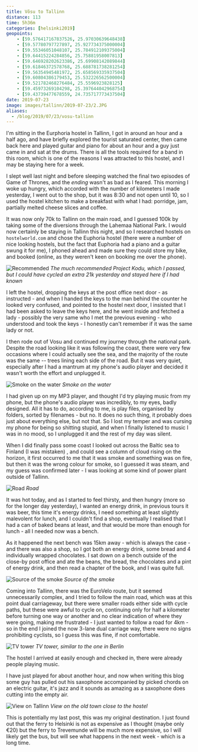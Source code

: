 ```yaml
--- 
title: Võsu to Tallinn
distance: 113
time: 5h36m
categories: [helsinki2019]
geopoints:
    - [59.576417167837526, 25.97030639648438]
    - [59.57780797727897, 25.927734375000004]
    - [59.55346051048107, 25.784912109375004]
    - [59.64415224284856, 25.75881958007813]
    - [59.646928202623386, 25.69908142089844]
    - [59.61846372578768, 25.688781738281254]
    - [59.56354945481972, 25.658569335937504]
    - [59.60804386179453, 25.532226562500004]
    - [59.521782468276484, 25.5596923828125]
    - [59.45973269104298, 25.397644042968754]
    - [59.43739477678559, 24.735717773437504]
date: 2019-07-23
image: images/tallinn/2019-07-23/2.JPG
aliases:
  - /blog/2019/07/23/vosu-tallinn
---
```


I'm sitting in the Eurphoria hostel in Tallinn, I got in around an hour and a
half ago, and have briefly explored the tourist saturated center, then came
back here and played guitar and piano for about an hour and a guy just came in
and sat at the drums. There is all the tools required for a band in this room,
which is one of the reasons I was attracted to this hostel, and I may be
staying here for a week.

I slept well last night and before sleeping watched the final two episodes of
Game of Thrones, and the _ending_ wasn't as bad as I feared. This morning I
woke up hungry, which accorded with the number of kilometers I made yesterday,
I went out to the shop, but it was 8:30 and not open until 10, so I used the
hostel kitchen to make a breakfast with what I had: porridge, jam, partially
melted cheese slices and coffee.

It was now only 70k to Tallinn on the main road, and I guessed 100k by taking
some of the diversions through the Lahemaa National Park. I would now
certainly be staying in Tallinn this night, and so I researched hostels on
`hostelworld.com` and chose the Euphoria hostel (there were a number of nice
looking hostels, but the fact that Euphoria had a piano and a guitar swung it
for me), I phoned ahead and made sure they could store my bike, and booked
(online, as they weren't keen on booking me over the phone).

![Recommended](/images/tallinn/2019-07-23/1.JPG)
*The much recommended Project Kodu, which I passed, but I could have cycled
an extra 21k yesterday and stayed here if I had known*

I left the hostel, dropping the keys at the post office next door - as
instructed - and when I handed the keys to the man behind the counter he
looked very confused, and pointed to the hostel next door, I insisted that I
had been asked to leave the keys here, and he went inside and fetched a lady -
possibly the very same who I met the previous evening - who understood and
took the keys - I honestly can't remember if it was the same lady or not.

I then rode out of Vosu and continued my journey through the national park.
Despite the road looking like it was following the coast, there were very few
occasions where I could actually see the sea, and the majority of the route
was the same -- trees lining each side of the road. But it was very quiet,
especially after I had a mantrum at my phone's audio player and decided it
wasn't worth the effort and unplugged it.

![Smoke on the water](/images/tallinn/2019-07-23/2.JPG)
*Smoke on the water*

I had given up on my MP3 player, and thought I'd try playing music from my
phone, but the phone's audio player was incredibly, to my eyes, badly
designed. All it has to do, according to me, is play files, organised by
folders, sorted by filenames - but no. It does no such thing, it probably does
just about everything else, but not that. So I lost my temper and was cursing
my phone for being so shitting stupid, and when I finally listened to music I
was in no mood, so I unplugged it and the rest of my day was silent.

When I did finally pass some coast I looked out across the Baltic sea to
Finland (I was mistaken) , and could see a column of cloud rising on the
horizon, it first occurred to me that it was smoke and something was on fire,
but then it was the wrong colour for smoke, so I guessed it was steam, and my
guess was confirmed later - I was looking at some kind of power plant outside
of Tallinn.

![Road](/images/tallinn/2019-07-23/3.JPG)
*Road*

It was hot today, and as I started to feel thirsty, and then hungry (more so
for the longer day yesterday), I wanted an energy drink, in previous tours it
was beer, this time it's energy drinks, I need something at least slightly
malevolent for lunch, and I couldn't find a shop, eventually I realised that I
had a can of baked beans at least, and that would be more than enough for
lunch - all I needed now was a bench.

As it happened the next bench was 15km away - which is always the case - and
there was also a shop, so I got both an energy drink, some bread and 4
individually wrapped chocolates. I sat down on a bench outside of the close-by
post office and ate the beans, the bread, the chocolates and a pint of energy
drink, and then read a chapter of the book, and I was quite full.

![Source of the smoke](/images/tallinn/2019-07-23/4.JPG)
*Source of the smoke*

Coming into Tallinn, there was the EuroVelo route, but it seemed unnecessarily
complex, and I tried to follow the main road, which was at this point dual
carriageway, but there were smaller roads either side with cycle paths, but
these were awful to cycle on, continuing only for half a kilometer before
turning one way or another and no clear indication of where they were going,
making me frustrated - I just wanted to follow a road for 4km - so in the end
I joined the now 3-lane dual carriage way, there were no signs prohibiting
cyclists, so I guess this was fine, if not comfortable.

![TV tower](/images/tallinn/2019-07-23/5.JPG)
*TV tower, similar to the one in Berlin*

The hostel I arrived at easily enough and checked in, there were already
people playing music.

I have just played for about another hour, and now when writing this blog some
guy has pulled out his saxophone accompanied by picked chords on an electric
guitar, it's jazz and it sounds as amazing as a saxophone does cutting into
the empty air.

![View on Tallinn](/images/tallinn/2019-07-23/6.JPG)
*View on the old town close to the hostel*

This is potentially my last post, this was my original destination. I just
found out that the ferry to Helsinki is not as expensive as I thought (maybe
only €20) but the ferry to Trevemunde will be much more expensive, so I will
likely get the bus, but will see what happens in the next week - which is a
long time.
